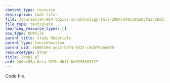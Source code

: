 ```yaml
---
content_type: resource
description: Code file.
file: /courses/24-964-topics-in-phonology-fall-2004/240cc85a0cfa372bdb11bb5595383227_loop1.pl
file_type: text/plain
learning_resource_types: []
ocw_type: OCWFile
parent_title: Study Materials
parent_type: CourseSection
parent_uid: f600f19d-ae22-b3f4-9437-c8db79bbe880
resourcetype: Other
title: loop1.pl
uid: 240cc85a-0cfa-372b-db11-bb5595383227
---
```

Code file.
